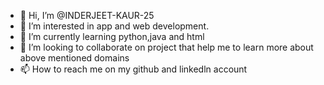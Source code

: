 - 👋 Hi, I’m @INDERJEET-KAUR-25
- 👀 I’m interested in app and web development.
- 🌱 I’m currently learning python,java and html
- 💞️ I’m looking to collaborate on project that help me to learn more about above mentioned domains
- 📫 How to reach me on my github and linkedln account

<!---
INDERJEET-KAUR-25/INDERJEET-KAUR-25 is a ✨ special ✨ repository because its `README.md` (this file) appears on your GitHub profile.
You can click the Preview link to take a look at your changes.
--->
